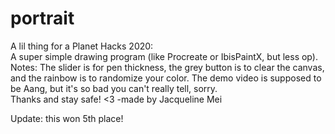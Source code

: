 # portrait
A lil thing for a Planet Hacks 2020:  
A super simple drawing program (like Procreate or IbisPaintX, but less op).  
Notes: The slider is for pen thickness, the grey button is to clear the canvas, and the rainbow is to randomize your color.
The demo video is supposed to be Aang, but it's so bad you can't really tell, sorry.   
Thanks and stay safe! <3
-made by Jacqueline Mei

Update: this won 5th place!
